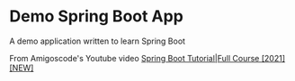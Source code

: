 # Demo Spring Boot App
A demo application written to learn Spring Boot

From Amigoscode's Youtube video [Spring Boot Tutorial|Full Course [2021][NEW]](https://www.youtube.com/watch?v=9SGDpanrc8U&ab_channel=Amigoscode)

